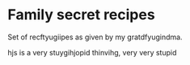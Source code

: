# Family secret recipes
Set of recftyugiipes as given by my gratdfyugindma.

hjs is a very stuygihjopid thinvihg, very very stupid